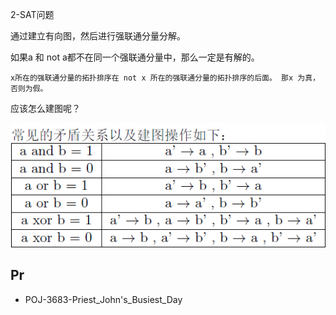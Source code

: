 
2-SAT问题


通过建立有向图，然后进行强联通分量分解。

如果a 和 not a都不在同一个强联通分量中，那么一定是有解的。

```
x所在的强联通分量的拓扑排序在 not x 所在的强联通分量的拓扑排序的后面。 那x 为真，否则为假。
```

应该怎么建图呢？

![1](1.png)


## Pr

- POJ-3683-Priest_John's_Busiest_Day

